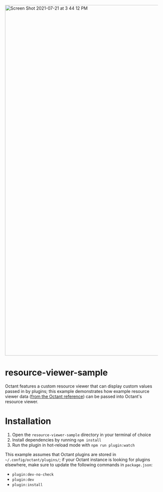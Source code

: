 <img width="1155" alt="Screen Shot 2021-07-21 at 3 44 12 PM" src="https://user-images.githubusercontent.com/33555592/126551484-5c74bc83-d045-47a7-8a57-f15f26830f12.png">

# resource-viewer-sample

Octant features a custom resource viewer that can display custom values passed in by plugins; this example demonstrates how example resource viewer data ([from the Octant reference](https://reference.octant.dev/?path=/story/other-resources--graph-story)) can be passed into Octant's resource viewer.

# Installation

1. Open the `resource-viewer-sample` directory in your terminal of choice
2. Install dependencies by running `npm install`
3. Run the plugin in hot-reload mode with `npm run plugin:watch`

This example assumes that Octant plugins are stored in `~/.config/octant/plugins/`; if your Octant instance is looking for plugins elsewhere, make sure to update the following commands in `package.json`:

* `plugin:dev-no-check`
* `plugin:dev`
* `plugin:install`
